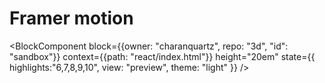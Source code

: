 # Framer motion

<BlockComponent
block={{owner: "charanquartz", repo: "3d", "id": "sandbox"}}
context={{path: "react/index.html"}}
height="20em"
state={{
  highlights:"6,7,8,9,10",
  view: "preview",
  theme: "light"
}}
/>